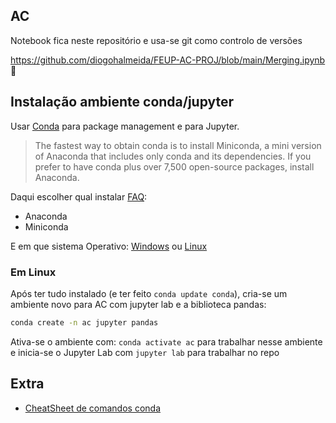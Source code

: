 ## AC

Notebook fica neste repositório e usa-se git como controlo de versões

https://github.com/diogohalmeida/FEUP-AC-PROJ/blob/main/Merging.ipynb 👀

## Instalação ambiente conda/jupyter

Usar [Conda](https://docs.conda.io/en/latest/#) para package management e para Jupyter. 
> The fastest way to obtain conda is to install Miniconda, a mini version of Anaconda that includes only conda and its dependencies. If you prefer to have conda plus over 7,500 open-source packages, install Anaconda.

Daqui escolher qual instalar [FAQ](https://docs.conda.io/projects/conda/en/latest/user-guide/install/download.html#anaconda-or-miniconda): 
- Anaconda
- Miniconda

E em que sistema Operativo: [Windows](https://docs.conda.io/projects/conda/en/latest/user-guide/install/windows.html) ou [Linux](https://docs.conda.io/projects/conda/en/latest/user-guide/install/linux.html)

### Em Linux 

Após ter tudo instalado (e ter feito `conda update conda`), cria-se um ambiente novo para AC com jupyter lab e a biblioteca pandas:
```bash
conda create -n ac jupyter pandas
```

Ativa-se o ambiente com: `conda activate ac` para trabalhar nesse ambiente e inicia-se o Jupyter Lab com `jupyter lab` para trabalhar no repo

## Extra
- [CheatSheet de comandos conda](https://docs.conda.io/projects/conda/en/latest/user-guide/cheatsheet.html)
